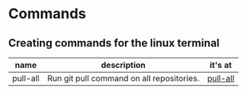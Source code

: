 # Commands
## Creating commands for the linux terminal

| name | description | it's at |
| :--: | :---------: | :-----: |
| pull-all | Run git pull command on all repositories. | [pull-all](./pull-all) |
